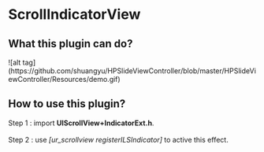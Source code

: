 # ScrollIndicatorView
<h2>What this plugin can do?</h2>  
![alt tag](https://github.com/shuangyu/HPSlideViewController/blob/master/HPSlideViewController/Resources/demo.gif)
<h2>How to use this plugin?</h2> 
Step 1 : import <b>UIScrollView+IndicatorExt.h</b>.
</br>
</br>
Step 2 : use <i>[ur_scrollview registerILSIndicator]</i> to active this effect.
</br>
</br>